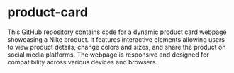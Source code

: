 # product-card
This GitHub repository contains code for a dynamic product card webpage showcasing a Nike product. It features interactive elements allowing users to view product details, change colors and sizes, and share the product on social media platforms. The webpage is responsive and designed for compatibility across various devices and browsers.
